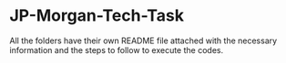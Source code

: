 # JP-Morgan-Tech-Task
All the folders have their own README file attached with the necessary information and the steps to follow to execute the codes.
